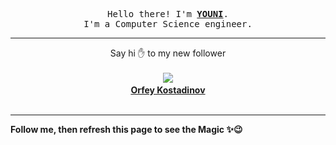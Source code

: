 <p align='center'>
    <samp>Hello there! I'm <b><a href='https://github.com/abdelyouni'>YOUNI</a></b>.<br>
        I'm a Computer Science engineer.
    </samp>
</p>
<hr>
<p align='center'>
    <span>Say hi ✋ to my new follower </span></br></br>
    <img src='https://itspot.ma/github/Sineastra_avatar.png'><b></br>
    <a href='https://github.com/Sineastra'>Orfey Kostadinov</a></b></br></br>
</p>
<hr>
<b>Follow me, then refresh this page to see the Magic ✨😉</b>